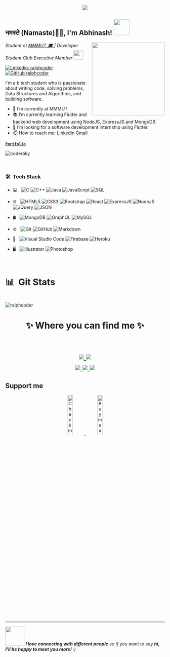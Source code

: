 <p align="center">
  <img src="https://github.com/thompsonemerson/thompsonemerson/raw/master/cover-thompson.png" />
</p>

<h2>नमस्ते (Namaste)🙏🏻, I'm Abhinash! <img src="https://media.giphy.com/media/12oufCB0MyZ1Go/giphy.gif" width="50"></h2>
<img align='right' src="https://media.giphy.com/media/M9gbBd9nbDrOTu1Mqx/giphy.gif" width="230">
<p><em>Student at <a href="http://www.mmmut.ac.in">MMMUT 🎓 </a> | Developer Student Club Executive Member <img src="https://media.giphy.com/media/WUlplcMpOCEmTGBtBW/giphy.gif" width="30"> 
</em></p>


<!--[![Twitter: ralphcoder](https://img.shields.io/twitter/follow/ralphcoder?style=social)](https://twitter.com/ralphcoder)-->
[![Linkedin: ralphcoder](https://img.shields.io/badge/-ralphcoder-blue?style=flat-square&logo=Linkedin&logoColor=white&link=https://www.linkedin.com/in/ralphcoder/)](https://www.linkedin.com/in/coderaky/)
[![GitHub ralphcoder](https://img.shields.io/github/followers/ralphcoder?label=follow&style=social)](https://github.com/ralphcoder)


I'm a b.tech student who is passionate about writing code, solving problems, Data Structures and Algorithms, and building software.

- 🔭 I’m currently at MMMUT.
- 📚 I’m currently learning Flutter and backend web development using NodeJS, ExpressJS and MongoDB.
- 👯 I’m looking for a software development internship using Flutter. 
- 📫 How to reach me: [Linkedin](https://www.linkedin.com/in/ralphcoder) [Gmail](mailto:abhinashkumaryadavofficial@gmail.com)

**<a href="https://ralphcoder.github.io/" target="_blank">`Portfolio`</a>**
</br>
<p align="left"> <img src="https://komarev.com/ghpvc/?username=coderaky" alt="coderaky" /> </p>

</br>

<h3> 🛠 &nbsp;Tech Stack</h3>

- 💻 &nbsp;
  ![C](https://img.shields.io/badge/-C-000000?style=for-the-badge&logo=C)
  ![C++](https://img.shields.io/badge/-C++-000000?style=for-the-badge&logo=C%2B%2B&logoColor=00599C)
  ![Java](https://img.shields.io/badge/-Java-000000?style=for-the-badge&logo=Java&logoColor=007396)
  ![JavaScript](https://img.shields.io/badge/-JavaScript-000000?style=for-the-badge&logo=javascript)
  ![SQL](https://img.shields.io/badge/-SQL-000000?style=for-the-badge&logo=MySQL)
- 🌐 &nbsp;
  ![HTML5](https://img.shields.io/badge/-HTML5-E34F26?style=flat&logo=html5&logoColor=white) 
  ![CSS3](https://img.shields.io/badge/-CSS3-1572B6?style=flat&logo=css3&logoColor=white)
  ![Bootstrap](https://img.shields.io/badge/-Bootstrap-563D7C?style=flat&logo=bootstrap&logoColor=white)
  ![React](https://img.shields.io/badge/-React-000000?style=flat&logo=react&logoColor=00c8ff)
  ![ExpressJS](https://img.shields.io/badge/-Express.js-787878?style=flat)
  ![NodeJS](https://img.shields.io/badge/-Node.js-3C873A?style=flat&logo=Node.js&logoColor=white)
  ![JQuery](https://img.shields.io/badge/-JQuery-blue?style=flat&logo=jquery&link=https://github.com/BRdhanani)
  ![JSON](https://img.shields.io/badge/-json-02569B?style=flat&logo=json&link=https://github.com/BRdhanani)
- 🛢 &nbsp;
  ![MongoDB](https://img.shields.io/badge/-MongoDB-4DB33D?style=flat&logo=mongodb&logoColor=FFFFFF)
  ![GraphQL](https://img.shields.io/badge/-GraphQL-e535ab?style=flat&logo=graphql&logoColor=FFFFFF")
  ![MySQL](https://img.shields.io/badge/-MySQL-F29111?style=flat&logo=mysql&logoColor=FFFFFF)
  
- ⚙️ &nbsp;
  ![Git](https://img.shields.io/badge/-Git-333333?style=flat&logo=git)
  ![GitHub](https://img.shields.io/badge/-GitHub-333333?style=flat&logo=github)
  ![Markdown](https://img.shields.io/badge/-Markdown-333333?style=flat&logo=markdown)
- 🔧 &nbsp;
  ![Visual Studio Code](https://img.shields.io/badge/-Visual%20Studio%20Code-333333?style=flat&logo=visual-studio-code&logoColor=007ACC)
  ![Firebase](https://img.shields.io/badge/-Firebase-FFA611?style=flat&logo=firebase&logoColor=FFFFFF)
  ![Heroku](https://img.shields.io/badge/-Heroku-gray?style=flat&logo=heroku&link=https://github.com/BRdhanani)
- 🖥 &nbsp;
  ![Illustrator](https://img.shields.io/badge/-Illustrator-333333?style=flat&logo=adobe-illustrator)
  ![Photoshop](https://img.shields.io/badge/-Photoshop-333333?style=flat&logo=adobe-photoshop)

<br/>

<h1 align="left"> 📊 &nbsp;Git Stats</h1>
<!-- <img align="left" src="https://github-readme-stats.vercel.app/api/top-langs/?username=ralphcoder&layout=compact&hide=html&theme=radical" alt="ralphcoder" /> -->

</br>

<img align="center" src="https://github-readme-stats.vercel.app/api?username=ralphcoder&show_icons=true&theme=radical" alt="ralphcoder" />

</br>
<h1 align="center">
✨ Where you can find me ✨

<p align="center">
  <br/>
  <a href="https://www.linkedin.com/in/ralphcoder/">
    <img src="https://img.shields.io/badge/LinkedIn-%230077B5.svg?&style=flat-square&logo=linkedin&logoColor=white">
  </a>
  
  <a href="https://github.com/ralphcoder">
    <img src="https://img.shields.io/badge/Github-%230A0A0A.svg?&style=flat-square&logo=Github&logoColor=white">  
  </a>


  <br/>
  <a href="https://www.facebook.com/ralphcoder">
    <img src="https://img.shields.io/badge/Facebook-%231877F2.svg?&style=flat-square&logo=facebook&logoColor=white">  
  </a>
 
  <a href="https://www.instagram.com/ralphcoder">
    <img src="https://img.shields.io/badge/Instagram-%23E4405F.svg?&style=flat-square&logo=instagram&logoColor=white">
  </a>

  <a href="https://twitter.com/ralphcoder">
    <img src="https://img.shields.io/badge/twitter-%230077D4.svg?&style=flat-square&logo=twitter&logoColor=white">
  </a>
</p>
</h1>

## Support me
<!-- Your support, if you have it 
I created these images, feel free to use them.
-->
<p align="center">
  <a href="https://www.patreon.com/ralphcoder" target="_blank">
    <img width="18%" alt="Check my Patreon" src="https://raw.githubusercontent.com/onimur/.github/master/.resources/support-patreon.png"/>
  </a>
  <!-- <a href="https://www.paypal.com/cgi-bin/webscr?cmd=_donations&business=YUTBBKXR2XCPJ" target="_blank">
      <img width="18%" alt="Donate with Paypal" src="https://raw.githubusercontent.com/onimur/.github/master/.resources/support-paypal.png"/> -->
  </a>
  <a href="https://www.buymeacoffee.com/ralphcoder" target="_blank">
      <img width="18%" alt="Buy me a coffee" src="https://raw.githubusercontent.com/onimur/.github/master/.resources/support-buy-coffee.png"/>
  </a>
</p>

---

<img src="https://media.giphy.com/media/LnQjpWaON8nhr21vNW/giphy.gif" width="60"> <em><b>I love connecting with different people</b> so if you want to say <b>hi, I'll be happy to meet you more!</b> :)</em>
